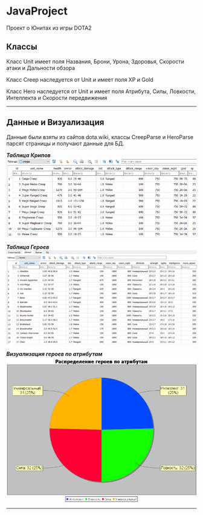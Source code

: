 # JavaProject
Проект о Юнитах из игры DOTA2
## Классы 
Класс Unit имеет поля Названия, Брони, Урона, Здоровья, Скорости атаки и Дальности обзора

Класс Creep наследуется от Unit и имеет поля XP и Gold

Класс Hero наследуется от Unit и имеет поля Атрибута, Силы, Ловкости, Интеллекта и Скорости передвижения

____

## Данные и Визуализация
Данные были взяты из сайтов dota.wiki, классы CreepParse и HeroParse парсят страницы и получают данные для БД.

***Таблица Крипов***
![alt text](image.png)

***Таблица Героев***
![alt text](image-1.png)

***Визуализация героев по атрибутам***
![alt text](image-2.png)
____

